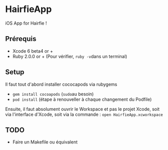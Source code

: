 HairfieApp
==========

iOS App for Hairfie !

## Prérequis

* Xcode 6 beta4 or +
* Ruby 2.0.0 or + (Pour vérifier, `ruby -v`dans un terminal)

## Setup

Il faut tout d'abord installer cococapods via rubygems
* `gem install cocoapods` (`sudo`au besoin)
* `pod install` (étape à renouveller à chaque changement du Podfile)


Ensuite, il faut absolument ouvrir le Workspace et pas le projet Xcode, soit via l'interface d'Xcode, soit via la commande : `open HairfieApp.xcworkspace`

## TODO
* Faire un Makefile ou équivalent
